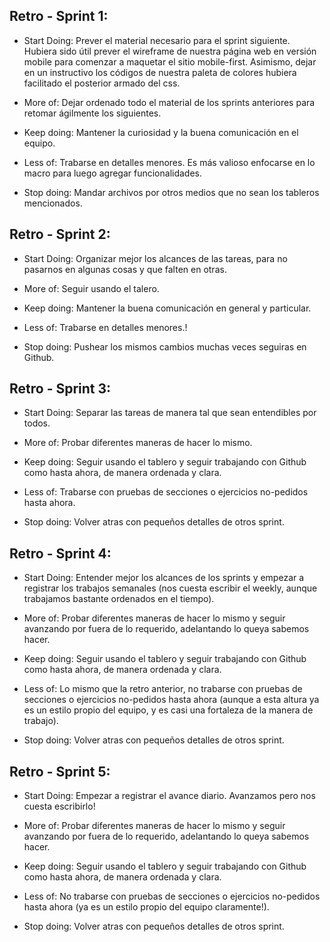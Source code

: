 ## Retro - Sprint 1:

* Start Doing: Prever el material necesario para el sprint siguiente. Hubiera sido útil prever el wireframe de nuestra página web en versión mobile para comenzar a maquetar el sitio mobile-first. Asimismo, dejar en un instructivo los códigos de nuestra paleta de colores hubiera facilitado el posterior armado del css. 

* More of: Dejar ordenado todo el material de los sprints anteriores para retomar ágilmente los siguientes.

* Keep doing: Mantener la curiosidad y la buena comunicación en el equipo.

* Less of: Trabarse en detalles menores. Es más valioso enfocarse en lo macro para luego agregar funcionalidades.

* Stop doing: Mandar archivos por otros medios que no sean los tableros mencionados.


## Retro - Sprint 2:

* Start Doing: Organizar mejor los alcances de las tareas, para no pasarnos en algunas cosas y que falten en otras.

* More of: Seguir usando el talero.

* Keep doing: Mantener la buena comunicación en general y particular.

* Less of: Trabarse en detalles menores.!

* Stop doing: Pushear los mismos cambios muchas veces seguiras en Github.


## Retro - Sprint 3:

* Start Doing: Separar las tareas de manera tal que sean entendibles por todos.

* More of: Probar diferentes maneras de hacer lo mismo.

* Keep doing: Seguir usando el tablero y seguir trabajando con Github como hasta ahora, de manera ordenada y clara.

* Less of: Trabarse con pruebas de secciones o ejercicios no-pedidos hasta ahora.

* Stop doing: Volver atras con pequeños detalles de otros sprint.

## Retro - Sprint 4:

* Start Doing: Entender mejor los alcances de los sprints y empezar a registrar los trabajos semanales (nos cuesta escribir el weekly, aunque trabajamos bastante ordenados en el tiempo).

* More of: Probar diferentes maneras de hacer lo mismo y seguir avanzando por fuera de lo requerido, adelantando lo queya sabemos hacer.

* Keep doing: Seguir usando el tablero y seguir trabajando con Github como hasta ahora, de manera ordenada y clara.

* Less of: Lo mismo que la retro anterior, no trabarse con pruebas de secciones o ejercicios no-pedidos hasta ahora (aunque a esta altura ya es un estilo propio del equipo, y es casi una fortaleza de la manera de trabajo).

* Stop doing: Volver atras con pequeños detalles de otros sprint.

## Retro - Sprint 5:

* Start Doing: Empezar a registrar el avance diario. Avanzamos pero nos cuesta escribirlo!

* More of: Probar diferentes maneras de hacer lo mismo y seguir avanzando por fuera de lo requerido, adelantando lo queya sabemos hacer.

* Keep doing: Seguir usando el tablero y seguir trabajando con Github como hasta ahora, de manera ordenada y clara.

* Less of: No trabarse con pruebas de secciones o ejercicios no-pedidos hasta ahora (ya es un estilo propio del equipo claramente!).

* Stop doing: Volver atras con pequeños detalles de otros sprint.